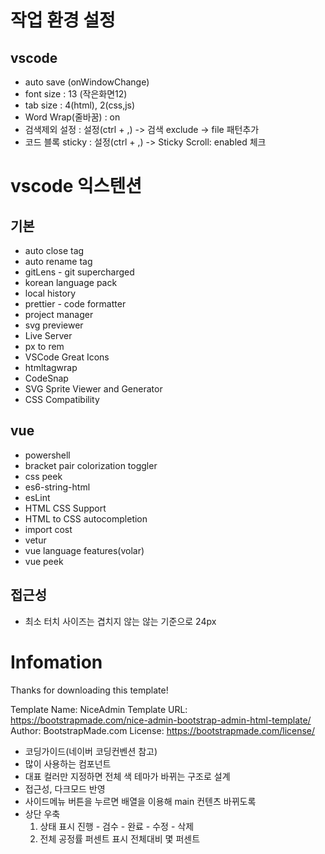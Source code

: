 # 작업 환경 설정

## vscode

- auto save (onWindowChange)
- font size : 13 (작은화면12)
- tab size : 4(html), 2(css,js)
- Word Wrap(줄바꿈) : on
- 검색제외 설정 : 설정(ctrl + ,) -> 검색 exclude -> file 패턴추가
- 코드 블록 sticky : 설정(ctrl + ,) -> Sticky Scroll: enabled 체크

# vscode 익스텐션

## 기본

- auto close tag
- auto rename tag
- gitLens - git supercharged
- korean language pack
- local history
- prettier - code formatter
- project manager
- svg previewer
- Live Server
- px to rem
- VSCode Great Icons
- htmltagwrap
- CodeSnap
- SVG Sprite Viewer and Generator
- CSS Compatibility

## vue

- powershell
- bracket pair colorization toggler
- css peek
- es6-string-html
- esLint
- HTML CSS Support
- HTML to CSS autocompletion
- import cost
- vetur
- vue language features(volar)
- vue peek

## 접근성

- 최소 터치 사이즈는 겹치지 않는 않는 기준으로 24px

# Infomation

Thanks for downloading this template!

Template Name: NiceAdmin
Template URL: https://bootstrapmade.com/nice-admin-bootstrap-admin-html-template/
Author: BootstrapMade.com
License: https://bootstrapmade.com/license/

- 코딩가이드(네이버 코딩컨벤션 참고)
- 많이 사용하는 컴포넌트
- 대표 컬러만 지정하면 전체 색 테마가 바뀌는 구조로 설계
- 접근성, 다크모드 반영
- 사이드메뉴 버튼을 누르면 배열을 이용해 main 컨텐츠 바뀌도록
- 상단 우축
  1. 상태 표시 진행 - 검수 - 완료 - 수정 - 삭제
  2. 전체 공정률 퍼센트 표시 전체대비 몇 퍼센트

